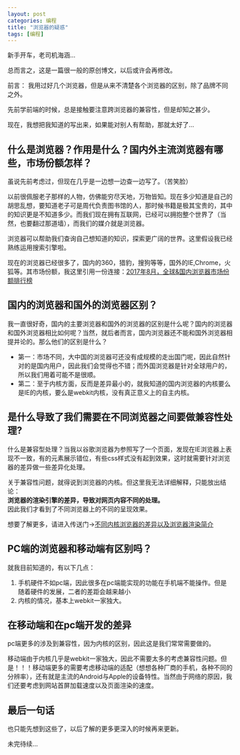 ```yaml
---
layout: post
categories: 编程
title: "浏览器的疑惑"
tags: [编程]
---
```

新手开车，老司机海涵... 

总而言之，这是一篇很一般的原创博文，以后或许会再修改。
<!-- more -->
前言：
我用过好几个浏览器，但是从来不清楚各个浏览器的区别，除了品牌不同之外。  

先前学前端的时候，总是接触要注意跨浏览器的兼容性，但是却知之甚少。  

现在，我想把我知道的写出来，如果能对别人有帮助，那就太好了...

什么是浏览器？作用是什么？国内外主流浏览器有哪些，市场份额怎样？
--
虽说先前考虑过，但现在几乎是一边想一边查一边写了。（苦笑脸）  

以前很佩服老子那样的人物，仿佛能穷尽天地，万物皆知。现在多少知道是自己的胡思乱想，要知道老子可是周代负责图书馆的人，那时候书籍是极其宝贵的，其中的知识更是不知道多少。而我们现在拥有互联网，已经可以拥抱整个世界了（当然，也要翻过那道墙），而我们的媒介就是浏览器。  

浏览器可以帮助我们查询自己想知道的知识，探索更广阔的世界。这里假设我已经熟练运用搜索引擎啦。  

现在的浏览器已经很多了，国内的360，猎豹，搜狗等等，国外的IE,Chrome，火狐等。其市场份额，我这里引用一份连接：[2017年8月，全球&国内浏览器市场份额排行榜](http://www.search1990.com/other/201611200936.html "2017年8月，全球&国内浏览器市场份额排行榜")

国内的浏览器和国外的浏览器区别？
--
我一直很好奇，国内的主要浏览器和国外的浏览器的区别是什么呢？国内的浏览器和国外浏览器相比如何呢？当然，就后者而言，国内浏览器还不能和国外浏览器相提并论的。那么他们的区别是什么？  

- 第一：市场不同，大中国的浏览器可还没有成规模的走出国门呢，因此自然针对的是国内用户，因此我们会觉得也不错；而外国浏览器是针对全球用户的，所以我们用着可能不是很顺。
- 第二：至于内核方面，反而是差异最小的，就我知道的国内浏览器的内核要么是IE的内核，要么是webkit内核，没有真正意义上的自主内核。

是什么导致了我们需要在不同浏览器之间要做兼容性处理?
--
什么是兼容型处理？当我以谷歌浏览器为参照写了一个页面，发现在IE浏览器上表现不一致，有的元素展示错位，有些css样式没有起到效果，这时就需要针对浏览器的差异做一些差异化处理。  

关于兼容性问题，就得说到浏览器的内核。但这里我无法详细解释，只能放出结论：  
**浏览器的渲染引擎的差异，导致对网页内容不同的处理。**  
因此我们才看到了不同浏览器上的不同的呈现效果。

想要了解更多，请进入传送门->[不同内核浏览器的差异以及浏览器渲染简介](http://www.cnblogs.com/ada-zheng/p/4308581.html "不同内核浏览器的差异以及浏览器渲染简介")  

PC端的浏览器和移动端有区别吗？
--
就我目前知道的，有以下几点：  
1. 手机硬件不如pc端，因此很多在pc端能实现的功能在手机端不能操作。但是随着硬件的发展，二者的差距会越来越小  
2. 内核的情况，基本上webkit一家独大。  

在移动端和在pc端开发的差异
--
pc端更多的涉及到兼容性，因为内核的区别，因此这是我们常常需要做的。  

移动端由于内核几乎是webkit一家独大，因此不需要太多的考虑兼容性问题。但是！！！移动端更多的需要考虑移动端的适配（想想各种厂商的手机，各种不同的分辨率），还有就是主流的Android与Apple的设备特性。当然由于网络的原因，我们还要考虑到网站首屏加载速度以及页面渲染的速度。

最后一句话
--
也只能先想到这些了，以后了解的更多更深入的时候再来更新。  

未完待续...